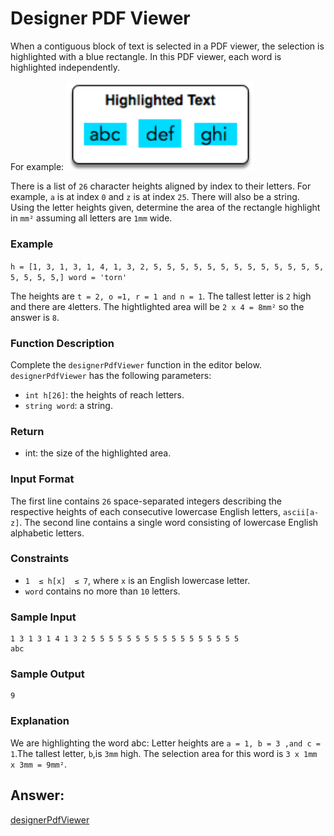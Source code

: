 # Designer PDF Viewer
When a contiguous block of text is selected in a PDF viewer, the selection is highlighted with a blue rectangle. In this PDF viewer, each word is highlighted independently.

For example:
<img src="../Img/designerPdfViewer1.png" width="300"/>

There is a list of `26` character heights aligned by index to their letters. For example, `a` is at index `0` and `z` is at index `25`. There will also be a string. Using the letter heights given, determine the area of the rectangle highlight in `mm²` assuming all letters are `1mm` wide.

### Example 
`h = [1, 3, 1, 3, 1, 4, 1, 3, 2, 5, 5, 5, 5, 5, 5, 5, 5, 5, 5, 5, 5, 5, 5, 5, 5, 5,]
word = 'torn'`

The heights are `t = 2, o =1, r = 1 and n = 1`. The tallest letter is `2` high and there are `4`letters. The hightlighted area will be `2 x 4 = 8mm²` so the answer is `8`.

### Function Description
Complete the `designerPdfViewer` function in the editor below.
`designerPdfViewer` has the following parameters:
* `int h[26]`: the heights of reach letters.
* `string word`: a string.

### Return
* int: the size of the highlighted area.

### Input Format
The first line contains `26` space-separated integers describing the respective heights of each consecutive lowercase English letters, `ascii[a-z]`.
The second line contains a single word consisting of lowercase English alphabetic letters.

### Constraints
* `1  ≤ h[x]  ≤ 7`, where `x` is an English lowercase letter.
* `word` contains no more than `10` letters.

### Sample Input
    1 3 1 3 1 4 1 3 2 5 5 5 5 5 5 5 5 5 5 5 5 5 5 5 5 5
    abc

### Sample Output
    9

### Explanation
We are highlighting the word abc:
Letter heights are `a = 1, b = 3 ,and c = 1`.The tallest letter, `b`,is `3mm` high. The selection area for this word is `3 x 1mm x 3mm = 9mm²`.

## Answer:

[designerPdfViewer](https://github.com/AbhilashTUofficial/Problem-Solving/blob/master/DesignerPdfViewer/ANSWER/designerPdfViewer.py)